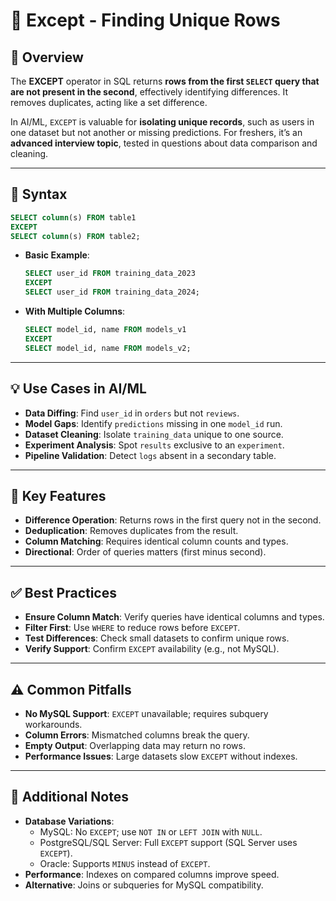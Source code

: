 # 🔄 Except - Finding Unique Rows

## 🌟 Overview

The **EXCEPT** operator in SQL returns **rows from the first `SELECT` query that are not present in the second**, effectively identifying differences. It removes duplicates, acting like a set difference.

In AI/ML, `EXCEPT` is valuable for **isolating unique records**, such as users in one dataset but not another or missing predictions. For freshers, it’s an **advanced interview topic**, tested in questions about data comparison and cleaning.

---

## 📜 Syntax

```sql
SELECT column(s) FROM table1
EXCEPT
SELECT column(s) FROM table2;
```

- **Basic Example**:
  ```sql
  SELECT user_id FROM training_data_2023
  EXCEPT
  SELECT user_id FROM training_data_2024;
  ```
- **With Multiple Columns**:
  ```sql
  SELECT model_id, name FROM models_v1
  EXCEPT
  SELECT model_id, name FROM models_v2;
  ```

---

## 💡 Use Cases in AI/ML

- **Data Diffing**: Find `user_id` in `orders` but not `reviews`.
- **Model Gaps**: Identify `predictions` missing in one `model_id` run.
- **Dataset Cleaning**: Isolate `training_data` unique to one source.
- **Experiment Analysis**: Spot `results` exclusive to an `experiment`.
- **Pipeline Validation**: Detect `logs` absent in a secondary table.

---

## 🔑 Key Features

- **Difference Operation**: Returns rows in the first query not in the second.
- **Deduplication**: Removes duplicates from the result.
- **Column Matching**: Requires identical column counts and types.
- **Directional**: Order of queries matters (first minus second).

---

## ✅ Best Practices

- **Ensure Column Match**: Verify queries have identical columns and types.
- **Filter First**: Use `WHERE` to reduce rows before `EXCEPT`.
- **Test Differences**: Check small datasets to confirm unique rows.
- **Verify Support**: Confirm `EXCEPT` availability (e.g., not MySQL).

---

## ⚠️ Common Pitfalls

- **No MySQL Support**: `EXCEPT` unavailable; requires subquery workarounds.
- **Column Errors**: Mismatched columns break the query.
- **Empty Output**: Overlapping data may return no rows.
- **Performance Issues**: Large datasets slow `EXCEPT` without indexes.

---

## 📝 Additional Notes

- **Database Variations**:
  - MySQL: No `EXCEPT`; use `NOT IN` or `LEFT JOIN` with `NULL`.
  - PostgreSQL/SQL Server: Full `EXCEPT` support (SQL Server uses `EXCEPT`).
  - Oracle: Supports `MINUS` instead of `EXCEPT`.
- **Performance**: Indexes on compared columns improve speed.
- **Alternative**: Joins or subqueries for MySQL compatibility.